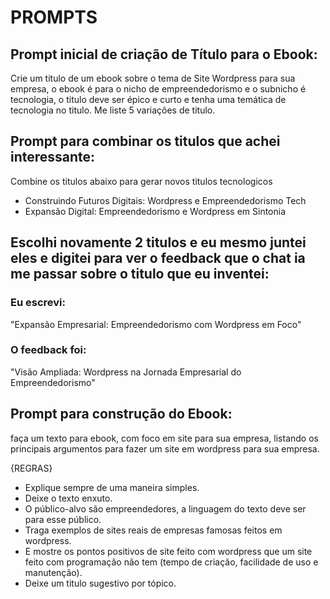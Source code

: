 # PROMPTS

## Prompt inicial de criação de Título para o Ebook:
Crie um titulo de um ebook sobre o tema de Site Wordpress para sua empresa, o ebook é para o nicho de empreendedorismo e o subnicho é tecnologia, o titulo deve ser épico e curto e tenha uma temática de tecnologia no titulo. Me liste 5 variações de titulo.

## Prompt para combinar os titulos que achei interessante:
Combine os titulos abaixo para gerar novos titulos tecnologicos
- Construindo Futuros Digitais: Wordpress e Empreendedorismo Tech
- Expansão Digital: Empreendedorismo e Wordpress em Sintonia

## Escolhi novamente 2 titulos e eu mesmo juntei eles e digitei para ver o feedback que o chat ia me passar sobre o titulo que eu inventei:

### Eu escrevi: 
"Expansão Empresarial: Empreendedorismo com Wordpress em Foco"

### O feedback foi:
"Visão Ampliada: Wordpress na Jornada Empresarial do Empreendedorismo"

## Prompt para construção do Ebook:
faça um texto para ebook, com foco em site para sua empresa, listando os principais argumentos para fazer um site em wordpress para sua empresa.

{REGRAS}
* Explique sempre de uma maneira simples. &nbsp;
* Deixe o texto enxuto. &nbsp;
* O público-alvo são empreendedores, a linguagem do texto deve ser para esse público. &nbsp;
* Traga exemplos de sites reais de empresas famosas feitos em wordpress. &nbsp;
* E mostre os pontos positivos de site feito com wordpress que um site feito com programação não tem
(tempo de criação, facilidade de uso e manutenção). &nbsp;
* Deixe um titulo sugestivo por tópico. &nbsp;